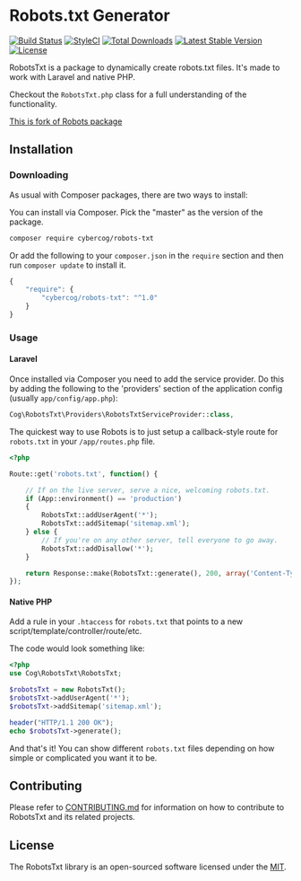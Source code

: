 # Robots.txt Generator

[![Build Status](https://travis-ci.org/cybercog/robots-txt.svg)](https://travis-ci.org/cybercog/robots-txt)
[![StyleCI](https://styleci.io/repos/62558361/shield)](https://styleci.io/repos/62558361)
[![Total Downloads](https://poser.pugx.org/cybercog/robots-txt/d/total.svg)](https://packagist.org/packages/cybercog/robots-txt)
[![Latest Stable Version](https://poser.pugx.org/cybercog/robots-txt/version)](https://packagist.org/packages/cybercog/robots-txt)
[![License](https://poser.pugx.org/cybercog/robots-txt/license)](https://github.com/cybercog/robots-txt/blob/master/LICENSE)

RobotsTxt is a package to dynamically create robots.txt files. It's made to work with Laravel and native PHP.

Checkout the `RobotsTxt.php` class for a full understanding of the functionality.

[This is fork of Robots package](https://github.com/jayhealey/Robots)

## Installation

### Downloading

As usual with Composer packages, there are two ways to install:

You can install via Composer. Pick the "master" as the version of the package.

```sh
composer require cybercog/robots-txt
```

Or add the following to your `composer.json` in the `require` section and then run `composer update` to install it.

```js
{
    "require": {
        "cybercog/robots-txt": "^1.0"
    }
}
```

### Usage

#### Laravel

Once installed via Composer you need to add the service provider. Do this by adding the following to the 'providers' section of the application config (usually `app/config/app.php`):

```php
Cog\RobotsTxt\Providers\RobotsTxtServiceProvider::class,
```

The quickest way to use Robots is to just setup a callback-style route for `robots.txt` in your `/app/routes.php` file.

```php
<?php

Route::get('robots.txt', function() {

    // If on the live server, serve a nice, welcoming robots.txt.
    if (App::environment() == 'production')
    {
        RobotsTxt::addUserAgent('*');
        RobotsTxt::addSitemap('sitemap.xml');
    } else {
        // If you're on any other server, tell everyone to go away.
        RobotsTxt::addDisallow('*');
    }

    return Response::make(RobotsTxt::generate(), 200, array('Content-Type' => 'text/plain'));
});
```

#### Native PHP

Add a rule in your `.htaccess` for `robots.txt` that points to a new script/template/controller/route/etc.

The code would look something like:

```php
<?php
use Cog\RobotsTxt\RobotsTxt;

$robotsTxt = new RobotsTxt();
$robotsTxt->addUserAgent('*');
$robotsTxt->addSitemap('sitemap.xml');

header("HTTP/1.1 200 OK");
echo $robotsTxt->generate();
```

And that's it! You can show different `robots.txt` files depending on how simple or complicated you want it to be.

## Contributing

Please refer to [CONTRIBUTING.md](https://github.com/cybercog/robots-txt/blob/master/CONTRIBUTING.md) for information on how to contribute to RobotsTxt and its related projects.

## License

The RobotsTxt library is an open-sourced software licensed under the [MIT](https://opensource.org/licenses/MIT).
